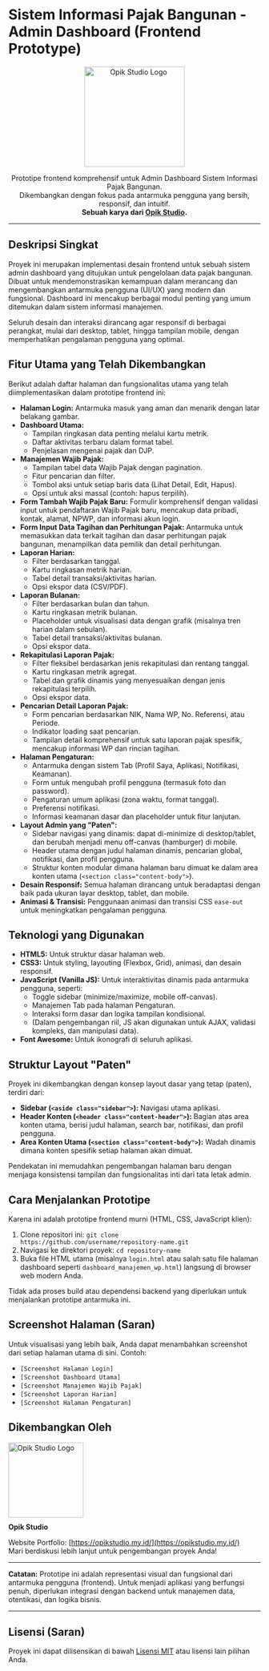 # Sistem Informasi Pajak Bangunan - Admin Dashboard (Frontend Prototype)

<p align="center">
  <a href="https://opikstudio.my.id/" target="_blank">
    <img src="https://opikstudio.my.id/images/logo_White.png" alt="Opik Studio Logo" width="200">
  </a>
</p>

<p align="center">
  Prototipe frontend komprehensif untuk Admin Dashboard Sistem Informasi Pajak Bangunan. <br />
  Dikembangkan dengan fokus pada antarmuka pengguna yang bersih, responsif, dan intuitif. <br />
  <strong>Sebuah karya dari <a href="https://opikstudio.my.id/" target="_blank">Opik Studio</a>.</strong>
</p>

---

## Deskripsi Singkat

Proyek ini merupakan implementasi desain frontend untuk sebuah sistem admin dashboard yang ditujukan untuk pengelolaan data pajak bangunan. Dibuat untuk mendemonstrasikan kemampuan dalam merancang dan mengembangkan antarmuka pengguna (UI/UX) yang modern dan fungsional. Dashboard ini mencakup berbagai modul penting yang umum ditemukan dalam sistem informasi manajemen.

Seluruh desain dan interaksi dirancang agar responsif di berbagai perangkat, mulai dari desktop, tablet, hingga tampilan mobile, dengan memperhatikan pengalaman pengguna yang optimal.

## Fitur Utama yang Telah Dikembangkan

Berikut adalah daftar halaman dan fungsionalitas utama yang telah diimplementasikan dalam prototipe frontend ini:

- **Halaman Login:** Antarmuka masuk yang aman dan menarik dengan latar belakang gambar.
- **Dashboard Utama:**
  - Tampilan ringkasan data penting melalui kartu metrik.
  - Daftar aktivitas terbaru dalam format tabel.
  - Penjelasan mengenai pajak dan DJP.
- **Manajemen Wajib Pajak:**
  - Tampilan tabel data Wajib Pajak dengan pagination.
  - Fitur pencarian dan filter.
  - Tombol aksi untuk setiap baris data (Lihat Detail, Edit, Hapus).
  - Opsi untuk aksi massal (contoh: hapus terpilih).
- **Form Tambah Wajib Pajak Baru:** Formulir komprehensif dengan validasi input untuk pendaftaran Wajib Pajak baru, mencakup data pribadi, kontak, alamat, NPWP, dan informasi akun login.
- **Form Input Data Tagihan dan Perhitungan Pajak:** Antarmuka untuk memasukkan data terkait tagihan dan dasar perhitungan pajak bangunan, menampilkan data pemilik dan detail perhitungan.
- **Laporan Harian:**
  - Filter berdasarkan tanggal.
  - Kartu ringkasan metrik harian.
  - Tabel detail transaksi/aktivitas harian.
  - Opsi ekspor data (CSV/PDF).
- **Laporan Bulanan:**
  - Filter berdasarkan bulan dan tahun.
  - Kartu ringkasan metrik bulanan.
  - Placeholder untuk visualisasi data dengan grafik (misalnya tren harian dalam sebulan).
  - Tabel detail transaksi/aktivitas bulanan.
  - Opsi ekspor data.
- **Rekapitulasi Laporan Pajak:**
  - Filter fleksibel berdasarkan jenis rekapitulasi dan rentang tanggal.
  - Kartu ringkasan metrik agregat.
  - Tabel dan grafik dinamis yang menyesuaikan dengan jenis rekapitulasi terpilih.
  - Opsi ekspor data.
- **Pencarian Detail Laporan Pajak:**
  - Form pencarian berdasarkan NIK, Nama WP, No. Referensi, atau Periode.
  - Indikator loading saat pencarian.
  - Tampilan detail komprehensif untuk satu laporan pajak spesifik, mencakup informasi WP dan rincian tagihan.
- **Halaman Pengaturan:**
  - Antarmuka dengan sistem Tab (Profil Saya, Aplikasi, Notifikasi, Keamanan).
  - Form untuk mengubah profil pengguna (termasuk foto dan password).
  - Pengaturan umum aplikasi (zona waktu, format tanggal).
  - Preferensi notifikasi.
  - Informasi keamanan dasar dan placeholder untuk fitur lanjutan.
- **Layout Admin yang "Paten":**
  - Sidebar navigasi yang dinamis: dapat di-minimize di desktop/tablet, dan berubah menjadi menu off-canvas (hamburger) di mobile.
  - Header utama dengan judul halaman dinamis, pencarian global, notifikasi, dan profil pengguna.
  - Struktur konten modular dimana halaman baru dimuat ke dalam area konten utama (`<section class="content-body">`).
- **Desain Responsif:** Semua halaman dirancang untuk beradaptasi dengan baik pada ukuran layar desktop, tablet, dan mobile.
- **Animasi & Transisi:** Penggunaan animasi dan transisi CSS `ease-out` untuk meningkatkan pengalaman pengguna.

## Teknologi yang Digunakan

- **HTML5:** Untuk struktur dasar halaman web.
- **CSS3:** Untuk styling, layouting (Flexbox, Grid), animasi, dan desain responsif.
- **JavaScript (Vanilla JS):** Untuk interaktivitas dinamis pada antarmuka pengguna, seperti:
  - Toggle sidebar (minimize/maximize, mobile off-canvas).
  - Manajemen Tab pada halaman Pengaturan.
  - Interaksi form dasar dan logika tampilan kondisional.
  - (Dalam pengembangan riil, JS akan digunakan untuk AJAX, validasi kompleks, dan manipulasi data).
- **Font Awesome:** Untuk ikonografi di seluruh aplikasi.

## Struktur Layout "Paten"

Proyek ini dikembangkan dengan konsep layout dasar yang tetap (paten), terdiri dari:

- **Sidebar (`<aside class="sidebar">`):** Navigasi utama aplikasi.
- **Header Konten (`<header class="content-header">`):** Bagian atas area konten utama, berisi judul halaman, search bar, notifikasi, dan profil pengguna.
- **Area Konten Utama (`<section class="content-body">`):** Wadah dinamis dimana konten spesifik setiap halaman akan dimuat.

Pendekatan ini memudahkan pengembangan halaman baru dengan menjaga konsistensi tampilan dan fungsionalitas inti dari tata letak admin.

## Cara Menjalankan Prototipe

Karena ini adalah prototipe frontend murni (HTML, CSS, JavaScript klien):

1.  Clone repositori ini: `git clone https://github.com/username/repository-name.git`
2.  Navigasi ke direktori proyek: `cd repository-name`
3.  Buka file HTML utama (misalnya `login.html` atau salah satu file halaman dashboard seperti `dashboard_manajemen_wp.html`) langsung di browser web modern Anda.

Tidak ada proses build atau dependensi backend yang diperlukan untuk menjalankan prototipe antarmuka ini.

## Screenshot Halaman (Saran)

Untuk visualisasi yang lebih baik, Anda dapat menambahkan screenshot dari setiap halaman utama di sini.
Contoh:

- `[Screenshot Halaman Login]`
- `[Screenshot Dashboard Utama]`
- `[Screenshot Manajemen Wajib Pajak]`
- `[Screenshot Laporan Harian]`
- `[Screenshot Halaman Pengaturan]`

## Dikembangkan Oleh

<p>
  <a href="https://opikstudio.my.id/" target="_blank">
    <img src="https://opikstudio.my.id/images/logo_White.png" alt="Opik Studio Logo" width="150" style="margin-bottom:10px;">
  </a>
  <br>
  <strong>Opik Studio</strong>
</p>

Website Portfolio: [https://opikstudio.my.id/](https://opikstudio.my.id/) <br>
Mari berdiskusi lebih lanjut untuk pengembangan proyek Anda!

---

**Catatan:** Prototipe ini adalah representasi visual dan fungsional dari antarmuka pengguna (frontend). Untuk menjadi aplikasi yang berfungsi penuh, diperlukan integrasi dengan backend untuk manajemen data, otentikasi, dan logika bisnis.

---

## Lisensi (Saran)

Proyek ini dapat dilisensikan di bawah [Lisensi MIT](https://opensource.org/licenses/MIT) atau lisensi lain pilihan Anda.
